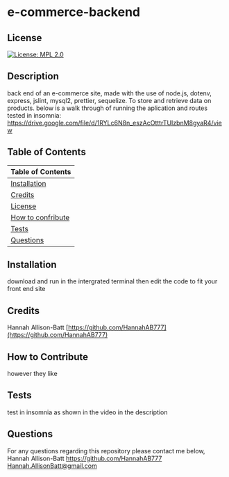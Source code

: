 # e-commerce-backend

  ## License
  
  [![License: MPL 2.0](https://img.shields.io/badge/License-MPL_2.0-brightgreen.svg)](https://opensource.org/licenses/MPL-2.0)
  
  ## Description
  back end of an e-commerce site, made with the use of node.js, dotenv, express, jslint, mysql2, prettier, sequelize. To store and retrieve data on products.
  below is a walk through of running the aplication and routes tested in insomnia:
  https://drive.google.com/file/d/1RYLc6N8n_eszAcOtttrTUIzbnM8gyaR4/view
  
  ## Table of Contents
  | Table of Contents|
  | ----------- |
  |[Installation](#installation) |
  |[Credits](#credits)|
  |[License](#license)|
  |[How to confribute](#how-to-contribute)|
  |[Tests](#how-to-contribute)|
  |[Questions](#questions)|
   
  
  ## Installation
  
  download and run in the intergrated terminal then edit the code to fit your front end site
  
  
  ## Credits

  Hannah Allison-Batt
  [https://github.com/HannahAB777](https://github.com/HannahAB777)

  ## How to Contribute

  however they like
    
  ## Tests

  test in insomnia as shown in the video in the description
    
  ## Questions

  For any questions regarding this repository please contact me below,
  Hannah Allison-Batt
  https://github.com/HannahAB777
  Hannah.AllisonBatt@gmail.com

